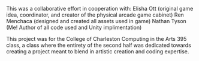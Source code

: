 This was a collaborative effort in cooperation with:
Elisha Ott (original game idea, coordinator, and creator of the physical arcade game cabinet)
Ren Menchaca (designed and created all assets used in game)
Nathan Tyson (Me! Author of all code used and Unity implimentation)

This project was for the College of Charleston Computing in the Arts 395 class, a class where the entirety of the second half was dedicated towards creating a project meant to blend in artistic creation and coding expertise.
